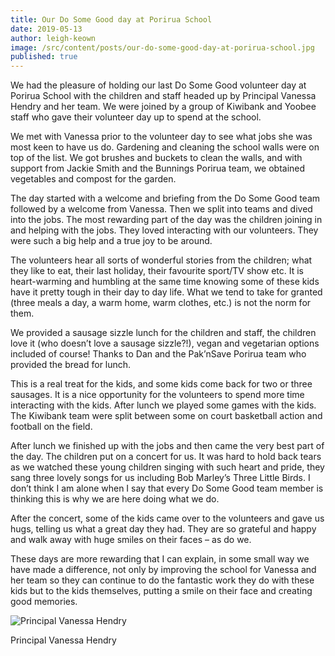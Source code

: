 ```yaml
---
title: Our Do Some Good day at Porirua School
date: 2019-05-13
author: leigh-keown
image: /src/content/posts/our-do-some-good-day-at-porirua-school.jpg
published: true
---
```

We had the pleasure of holding our last Do Some Good volunteer day at Porirua School with the children and staff headed up by Principal Vanessa Hendry and her team. We were joined by a group of Kiwibank and Yoobee staff who gave their volunteer day up to spend at the school.

We met with Vanessa prior to the volunteer day to see what jobs she was most keen to have us do. Gardening and cleaning the school walls were on top of the list. We got brushes and buckets to clean the walls, and with support from Jackie Smith and the Bunnings Porirua team, we obtained vegetables and compost for the garden.

The day started with a welcome and briefing from the Do Some Good team followed by a welcome from Vanessa. Then we split into teams and dived into the jobs. The most rewarding part of the day was the children joining in and helping with the jobs. They loved interacting with our volunteers. They were such a big help and a true joy to be around.

The volunteers hear all sorts of wonderful stories from the children; what they like to eat, their last holiday, their favourite sport/TV show etc. It is heart-warming and humbling at the same time knowing some of these kids have it pretty tough in their day to day life. What we tend to take for granted (three meals a day, a warm home, warm clothes, etc.) is not the norm for them.

We provided a sausage sizzle lunch for the children and staff, the children love it (who doesn’t love a sausage sizzle?!), vegan and vegetarian options included of course! Thanks to Dan and the Pak’nSave Porirua team who provided the bread for lunch.

This is a real treat for the kids, and some kids come back for two or three sausages. It is a nice opportunity for the volunteers to spend more time interacting with the kids. After lunch we played some games with the kids. The Kiwibank team were split between some on court basketball action and football on the field.

After lunch we finished up with the jobs and then came the very best part of the day. The children put on a concert for us. It was hard to hold back tears as we watched these young children singing with such heart and pride, they sang three lovely songs for us including Bob Marley’s Three Little Birds. I don’t think I am alone when I say that every Do Some Good team member is thinking this is why we are here doing what we do.

After the concert, some of the kids came over to the volunteers and gave us hugs, telling us what a great day they had. They are so grateful and happy and walk away with huge smiles on their faces – as do we.

These days are more rewarding that I can explain, in some small way we have made a difference, not only by improving the school for Vanessa and her team so they can continue to do the fantastic work they do with these kids but to the kids themselves, putting a smile on their face and  creating good memories.

![Principal Vanessa Hendry](/img/news/principal-vanessa-hendry.jpg)

<p class="text-center">Principal Vanessa Hendry</p>